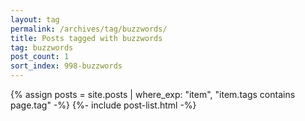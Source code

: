 ```yaml
---
layout: tag
permalink: /archives/tag/buzzwords/
title: Posts tagged with buzzwords
tag: buzzwords
post_count: 1
sort_index: 998-buzzwords
---
```

{% assign posts = site.posts | where_exp: "item", "item.tags contains page.tag" -%}
{%- include post-list.html -%}
